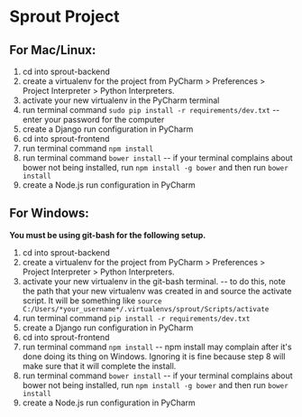 Sprout Project
===============

For Mac/Linux:
--------------

1. cd into sprout-backend
2. create a virtualenv for the project from PyCharm > Preferences > Project Interpreter > Python Interpreters.
3. activate your new virtualenv in the PyCharm terminal
4. run terminal command `sudo pip install -r requirements/dev.txt`
	-- enter your password for the computer
5. create a Django run configuration in PyCharm
6. cd into sprout-frontend
7. run terminal command `npm install`
8. run terminal command `bower install`
	-- if your terminal complains about bower not being installed, run `npm install -g bower` and then run `bower install`
9. create a Node.js run configuration in PyCharm



For Windows:
------------

**You must be using git-bash for the following setup.**

1. cd into sprout-backend
2. create a virtualenv for the project from PyCharm > Preferences > Project Interpreter > Python Interpreters.
3. activate your new virtualenv in the git-bash terminal.
	-- to do this, note the path that your new virtualenv was created in and source the activate script. It will be something like `source C:/Users/*your_username*/.virtualenvs/sprout/Scripts/activate`
4. run terminal command `pip install -r requirements/dev.txt`
5. create a Django run configuration in PyCharm
6. cd into sprout-frontend
7. run terminal command `npm install`
	-- npm install may complain after it's done doing its thing on Windows. Ignoring it is fine because step 8 will make sure that it will complete the install.
8. run terminal command `bower install`
	-- if your terminal complains about bower not being installed, run `npm install -g bower` and then run `bower install`
9. create a Node.js run configuration in PyCharm
